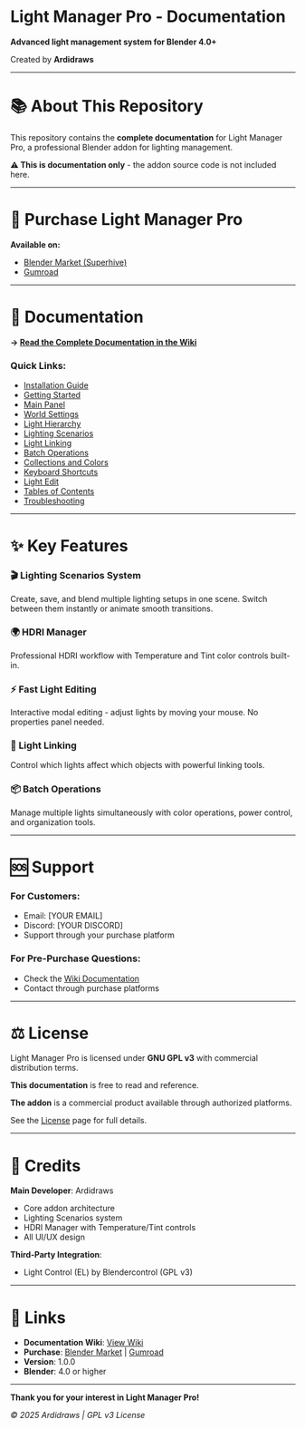 # Light Manager Pro - Documentation

**Advanced light management system for Blender 4.0+**

Created by **Ardidraws**

---

# 📚 About This Repository

This repository contains the **complete documentation** for Light Manager Pro, a professional Blender addon for lighting management.

**⚠️ This is documentation only** - the addon source code is not included here.

---

# 🛒 Purchase Light Manager Pro

**Available on:**
- [Blender Market (Superhive)](YOUR_BLENDER_MARKET_LINK)
- [Gumroad](YOUR_GUMROAD_LINK)

---

# 📖 Documentation

**→ [Read the Complete Documentation in the Wiki](../../wiki)**

### Quick Links:
- [Installation Guide](../../wiki/01-Installation)
- [Getting Started](../../wiki/02-Getting-Started)
- [Main Panel](../../wiki/03-Main-Panel)
- [World Settings](../../wiki/04-World-Settings)
- [Light Hierarchy](../../wiki/05-Lights-Hierarchy)
- [Lighting Scenarios](../../wiki/06-Lighting-Scenarios)
- [Light Linking](../../wiki/07-Light-Linking)
- [Batch Operations](../../wiki/08-Batch-Operations)
- [Collections and Colors](../../wiki/09-Collections-and-Colors)
- [Keyboard Shortcuts](../../wiki/10-Keyboard-Shortcuts)
- [Light Edit](../../wiki/11-Light-Edit)
- [Tables of Contents](../../wiki/Table-of-Contents)
- [Troubleshooting](../../wiki/Troubleshooting)

---

# ✨ Key Features

### 🎬 Lighting Scenarios System
Create, save, and blend multiple lighting setups in one scene. Switch between them instantly or animate smooth transitions.

### 🌍 HDRI Manager
Professional HDRI workflow with Temperature and Tint color controls built-in.

### ⚡ Fast Light Editing
Interactive modal editing - adjust lights by moving your mouse. No properties panel needed.

### 🔗 Light Linking
Control which lights affect which objects with powerful linking tools.

### 📦 Batch Operations
Manage multiple lights simultaneously with color operations, power control, and organization tools.

---

# 🆘 Support

### For Customers:
- Email: [YOUR EMAIL]
- Discord: [YOUR DISCORD]
- Support through your purchase platform

### For Pre-Purchase Questions:
- Check the [Wiki Documentation](../../wiki)
- Contact through purchase platforms

---

# ⚖️ License

Light Manager Pro is licensed under **GNU GPL v3** with commercial distribution terms.

**This documentation** is free to read and reference.

**The addon** is a commercial product available through authorized platforms.

See the [License](../../wiki/License) page for full details.

---

# 🙏 Credits

**Main Developer**: Ardidraws
- Core addon architecture
- Lighting Scenarios system
- HDRI Manager with Temperature/Tint controls
- All UI/UX design

**Third-Party Integration**:
- Light Control (EL) by Blendercontrol (GPL v3)

---

# 🔗 Links

- **Documentation Wiki**: [View Wiki](../../wiki)
- **Purchase**: [Blender Market](YOUR_LINK) | [Gumroad](YOUR_LINK)
- **Version**: 1.0.0
- **Blender**: 4.0 or higher

---

**Thank you for your interest in Light Manager Pro!**

*© 2025 Ardidraws | GPL v3 License*
